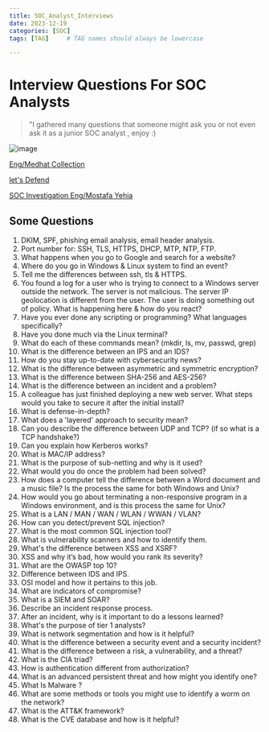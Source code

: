 ```yaml
---
title: SOC_Analyst_Interviews
date: 2023-12-19
categories: [SOC]
tags: [TAG]     # TAG names should always be lowercase

---
```


# Interview Questions For SOC Analysts 

> "I gathered many questions that someone might ask you or not even ask it as a junior SOC analyst , enjoy :)

![image](https://firebasestorage.googleapis.com/v0/b/avatars-2aed4.appspot.com/o/question-block-super-mario-bros-movie-1920x1080-v0-uvpf49pahfxa1.jpg?alt=media&token=bc20d977-bcfe-4ae3-8ac6-245a91cbc534)


[Eng/Medhat Collection](https://0xmedhat.gitbook.io/whoami/soc-interviews)

[let's Defend](https://github.com/LetsDefend/SOC-Interview-Questions)

[SOC Investigation Eng/Mostafa Yehia](https://www.youtube.com/playlist?list=PLdUDP-atVHBoDae43tcUZnW1YsjoPJRvP)


## Some Questions 

1. DKIM, SPF, phishing email analysis, email header analysis.
2. Port number for: SSH, TLS, HTTPS, DHCP, MTP, NTP, FTP.
3. What happens when you go to Google and search for a website?
4. Where do you go in Windows & Linux system to find an event?
5. Tell me the differences between ssh, tls & HTTPS.
6. You found a log for a user who is trying to connect to a Windows server outside the network. The server is not malicious. The server IP geolocation is different from the user. The user is doing something out of policy. What is happening here & how do you react?
7. Have you ever done any scripting or programming? What languages specifically?
8.  Have you done much via the Linux terminal?
9.  What do each of these commands mean? (mkdir, ls, mv, passwd, grep)
10. What is the difference between an IPS and an IDS?
11. How do you stay up-to-date with cybersecurity news?
12. What is the difference between asymmetric and symmetric encryption?
13. What is the difference between SHA-256 and AES-256?
14. What is the difference between an incident and a problem?
15. A colleague has just finished deploying a new web server. What steps would you take to secure it after the initial install?
16. What is defense-in-depth?
17. What does a 'layered' approach to security mean?
18. Can you describe the difference between UDP and TCP? (if so what is a TCP handshake?)
19. Can you explain how Kerberos works?
20. What is MAC/IP address?
21. What is the purpose of sub-netting and why is it used?
22. What would you do once the problem had been solved?
23. How does a computer tell the difference between a Word document and a music file? Is the process the same for both Windows and Unix?
24. How would you go about terminating a non-responsive program in a Windows environment, and is this process the same for Unix?
25. What is a LAN / MAN / WAN / WLAN / WWAN / VLAN?
26. How can you detect/prevent SQL injection?
27. What is the most common SQL injection tool?
28. What is  vulnerability scanners and how to identify them.
29. What's the difference between XSS and XSRF?
30. XSS and why it’s bad, how would you rank its severity?
31. What are the OWASP top 10?
32. Difference between IDS and IPS.
33. OSI model and how it pertains to this job.
34. What are indicators of compromise?
35. What is a SIEM and SOAR?
36. Describe an incident response process.
37. After an incident, why is it important to do a lessons learned?
38. What's the purpose of tier 1 analysts?
39. What is network segmentation and how is it helpful?
40. What is the difference between a security event and a security incident?
41. What is the difference between a risk, a vulnerability, and a threat?
42. What is the CIA triad?
43. How is authentication different from authorization?
44. What is an advanced persistent threat and how might you identify one?
45. What Is Malware ?
46. What are some methods or tools you might use to identify a worm on the network?
47. What is the ATT&K framework?
48. What is the CVE database and how is it helpful?